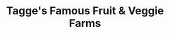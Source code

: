 ---
title: "Tagge's Famous Fruit & Veggie Farms"
url: /millcreek/tagges-famous-fruit-and-veggie-farms/
shop: farm
---